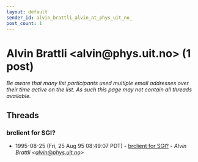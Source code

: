 ```yaml
---
layout: default
sender_id: alvin_brattli_alvin_at_phys_uit_no_
post_count: 1
---
```


# Alvin Brattli <alvin<span>@</span>phys.uit.no> (1 post)

_Be aware that many list participants used multiple email addresses over their time active on the list. As such this page may not contain all threads available._

## Threads

### brclient for SGI?
+ 1995-08-25 (Fri, 25 Aug 95 08:49:07 PDT) - [brclient for SGI?](/archive/1995/08/332d2875793838b03ea9b105dac31409ca51bbbd80ee0c4efe743b9bd42b97e8) - _Alvin Brattli \<alvin@phys.uit.no\>_

